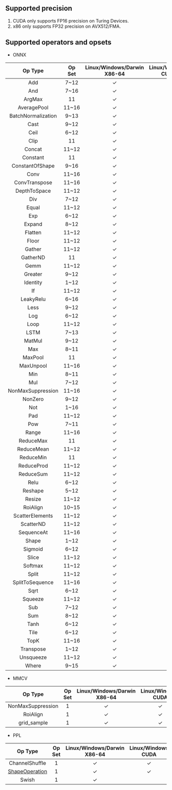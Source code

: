 ## Supported precision

1. CUDA only supports FP16 precision on Turing Devices.
2. x86 only supports FP32 precision on AVX512/FMA.


## Supported operators and opsets

* ONNX

| Op Type            | Op Set | Linux/Windows/Darwin X86-64 | Linux/Windows CUDA |
|:------------------:|:------:|:---------------------------:|:------------------:|
| Add                | 7~12   | &check;                     | &check;            |
| And                | 7~16   | &check;                     | &check;            |
| ArgMax             | 11     | &check;                     | &check;            |
| AveragePool        | 11~16  | &check;                     | &check;            |
| BatchNormalization | 9~13   | &check;                     | &check;            |
| Cast               | 9~12   | &check;                     | &check;            |
| Ceil               | 6~12   | &check;                     | &check;            |
| Clip               | 11     | &check;                     | &check;            |
| Concat             | 11~12  | &check;                     | &check;            |
| Constant           | 11     | &check;                     |                    |
| ConstantOfShape    | 9~16   | &check;                     | &check;            |
| Conv               | 11~16  | &check;                     | &check;            |
| ConvTranspose      | 11~16  | &check;                     | &check;            |
| DepthToSpace       | 11~12  | &check;                     | &check;            |
| Div                | 7~12   | &check;                     | &check;            |
| Equal              | 11~12  | &check;                     | &check;            |
| Exp                | 6~12   | &check;                     | &check;            |
| Expand             | 8~12   | &check;                     | &check;            |
| Flatten            | 11~12  | &check;                     | &check;            |
| Floor              | 11~12  | &check;                     | &check;            |
| Gather             | 11~12  | &check;                     | &check;            |
| GatherND           | 11     | &check;                     | &check;            |
| Gemm               | 11~12  | &check;                     | &check;            |
| Greater            | 9~12   | &check;                     | &check;            |
| Identity           | 1~12   | &check;                     | &check;            |
| If                 | 11~12  | &check;                     | &check;            |
| LeakyRelu          | 6~16   | &check;                     | &check;            |
| Less               | 9~12   | &check;                     | &check;            |
| Log                | 6~12   | &check;                     | &check;            |
| Loop               | 11~12  | &check;                     | &check;            |
| LSTM               | 7~13   | &check;                     | &check;            |
| MatMul             | 9~12   | &check;                     | &check;            |
| Max                | 8~11   | &check;                     | &check;            |
| MaxPool            | 11     | &check;                     | &check;            |
| MaxUnpool          | 11~16  | &check;                     | &check;            |
| Min                | 8~11   | &check;                     | &check;            |
| Mul                | 7~12   | &check;                     | &check;            |
| NonMaxSuppression  | 11~16  | &check;                     | &check;            |
| NonZero            | 9~12   | &check;                     | &check;            |
| Not                | 1~16   | &check;                     | &check;            |
| Pad                | 11~12  | &check;                     | &check;            |
| Pow                | 7~11   | &check;                     | &check;            |
| Range              | 11~16  | &check;                     | &check;            |
| ReduceMax          | 11     | &check;                     | &check;            |
| ReduceMean         | 11~12  | &check;                     | &check;            |
| ReduceMin          | 11     | &check;                     | &check;            |
| ReduceProd         | 11~12  | &check;                     | &check;            |
| ReduceSum          | 11~12  | &check;                     | &check;            |
| Relu               | 6~12   | &check;                     | &check;            |
| Reshape            | 5~12   | &check;                     | &check;            |
| Resize             | 11~12  | &check;                     | &check;            |
| RoiAlign           | 10~15  | &check;                     | &check;            |
| ScatterElements    | 11~12  | &check;                     | &check;            |
| ScatterND          | 11~12  | &check;                     | &check;            |
| SequenceAt         | 11~16  | &check;                     | &check;            |
| Shape              | 1~12   | &check;                     | &check;            |
| Sigmoid            | 6~12   | &check;                     | &check;            |
| Slice              | 11~12  | &check;                     | &check;            |
| Softmax            | 11~12  | &check;                     | &check;            |
| Split              | 11~12  | &check;                     | &check;            |
| SplitToSequence    | 11~16  | &check;                     | &check;            |
| Sqrt               | 6~12   | &check;                     | &check;            |
| Squeeze            | 11~12  | &check;                     | &check;            |
| Sub                | 7~12   | &check;                     | &check;            |
| Sum                | 8~12   | &check;                     |                    |
| Tanh               | 6~12   | &check;                     | &check;            |
| Tile               | 6~12   | &check;                     | &check;            |
| TopK               | 11~16  | &check;                     | &check;            |
| Transpose          | 1~12   | &check;                     | &check;            |
| Unsqueeze          | 11~12  | &check;                     | &check;            |
| Where              | 9~15   | &check;                     | &check;            |

* MMCV

| Op Type           | Op Set | Linux/Windows/Darwin X86-64 | Linux/Windows CUDA |
|:-----------------:|:------:|:---------------------------:|:------------------:|
| NonMaxSuppression | 1      | &check;                     | &check;            |
| RoiAlign          | 1      | &check;                     | &check;            |
| grid_sample       | 1      | &check;                     | &check;            |

* PPL

| Op Type                              | Op Set | Linux/Windows/Darwin X86-64 | Linux/Windows CUDA |
|:------------------------------------:|:------:|:---------------------------:|:------------------:|
| ChannelShuffle                       | 1      | &check;                     | &check;            |
| [ShapeOperation](shape_operation.md) | 1      | &check;                     | &check;            |
| Swish                                | 1      | &check;                     |                    |
